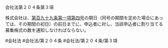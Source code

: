 会社法第２０４条第３項

株式会社は、[第百九十九条第一項第四号](会社法＿＿＿＿第１９９条第１項第４号)の期日（同号の期間を定めた場合にあっては、その期間の初日）の前日までに、申込者に対し、当該申込者に割り当てる募集株式の数を通知しなければならない。

#会社法
#会社法/第２０４条
#会社法/第２０４条/第３項

